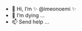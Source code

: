 - 👋 Hi, I’m ✨ @imeonoemi ✨
- 👀 I’m dying ...
- 📫 Send help ...

<!---
imeonoemi/imeonoemi is a ✨ special ✨ repository because its `README.md` (this file) appears on your GitHub profile.
You can click the Preview link to take a look at your changes.
--->
